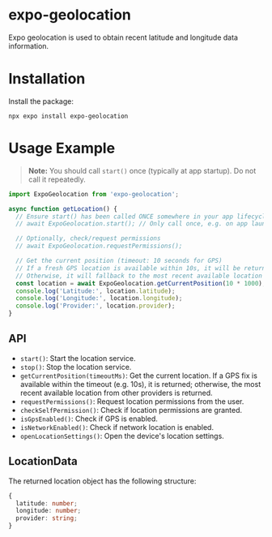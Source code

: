 # expo-geolocation

Expo geolocation is used to obtain recent latitude and longitude data information.

# Installation

Install the package:

```
npx expo install expo-geolocation
```

# Usage Example

> **Note:** You should call `start()` once (typically at app startup). Do not call it repeatedly.

```js
import ExpoGeolocation from 'expo-geolocation';

async function getLocation() {
  // Ensure start() has been called ONCE somewhere in your app lifecycle
  // await ExpoGeolocation.start(); // Only call once, e.g. on app launch

  // Optionally, check/request permissions
  // await ExpoGeolocation.requestPermissions();

  // Get the current position (timeout: 10 seconds for GPS)
  // If a fresh GPS location is available within 10s, it will be returned.
  // Otherwise, it will fallback to the most recent available location from other providers.
  const location = await ExpoGeolocation.getCurrentPosition(10 * 1000);
  console.log('Latitude:', location.latitude);
  console.log('Longitude:', location.longitude);
  console.log('Provider:', location.provider);
}
```

## API

- `start()`: Start the location service.
- `stop()`: Stop the location service.
- `getCurrentPosition(timeoutMs)`: Get the current location. If a GPS fix is available within the timeout (e.g. 10s), it is returned; otherwise, the most recent available location from other providers is returned.
- `requestPermissions()`: Request location permissions from the user.
- `checkSelfPermission()`: Check if location permissions are granted.
- `isGpsEnabled()`: Check if GPS is enabled.
- `isNetworkEnabled()`: Check if network location is enabled.
- `openLocationSettings()`: Open the device's location settings.

## LocationData

The returned location object has the following structure:

```ts
{
  latitude: number;
  longitude: number;
  provider: string;
}
```